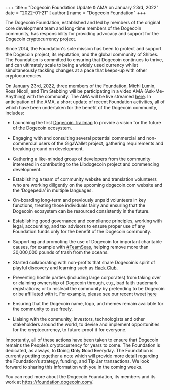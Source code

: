 +++
title = "Dogecoin Foundation Update & AMA on January 23rd, 2022"
date = "2022-01-21"
[ author ]
  name = "Dogecoin Foundation"
+++

The Dogecoin Foundation, established and led by members of the original core development team 
and long-time members of the Dogecoin community, has responsibility for providing advocacy 
and support for the Dogecoin cryptocurrency project.  

Since 2014, the Foundation's sole mission has been to protect and support the Dogecoin project, 
its reputation, and the global community of Shibes. The Foundation is committed to ensuring that 
Dogecoin continues to thrive, and can ultimately scale to being a widely used currency whilst 
simultaneously tackling changes at a pace that keeps-up with other cryptocurrencies. 

On January 23rd, 2022, three members of the Foundation, Michi Lumin, Ross Nicoll, and Tim Stebbing 
will be participating in a video AMA (Ask-Me-Anything) with the community. The AMA will be live 
streamed [here](https://youtu.be/jctze9jZfTQ). In anticipation of the AMA, a short update of recent Foundation 
activities, all of which have been undertaken for the benefit of the Dogecoin community, includes: 

 *   Launching the first [Dogecoin Trailmap](/trailmap/prologue/) to provide a vision for the future of the Dogecoin ecosystem. 

 *   Engaging with and consulting several potential commercial and non-commercial users of the GigaWallet project, gathering requirements and breaking ground on development. 

 *   Gathering a like-minded group of developers from the community interested in contributing to the Libdogecoin project and commencing development. 

 *   Establishing a team of community website and translation volunteers who are working diligently on the upcoming dogecoin.com website and the ‘Dogepedia’ in multiple languages. 

 *   On-boarding long-term and previously unpaid volunteers in key functions, treating those individuals fairly and ensuring that the Dogecoin ecosystem can be resourced consistently in the future. 

 *   Establishing good governance and compliance principles, working with legal, accounting, and tax advisors to ensure proper use of any Foundation funds only for the benefit of the Dogecoin community. 

 *   Supporting and promoting the use of Dogecoin for important charitable causes, for example with [#TeamSeas](https://dogecoin.com/teamseas/), helping remove more than 30,000,000 pounds of trash from the oceans. 

 *   Started collaborating with non-profits that share Dogecoin’s spirit of playful discovery and learning such as [Hack Club](https://hackclub.com/). 

 *   Preventing hostile parties (including large corporates) from taking over or claiming ownership of Dogecoin through, e.g., bad faith trademark registrations; or to mislead the community by pretending to be Dogecoin or be affiliated with it. For example, please see our recent tweet [here](https://twitter.com/DogecoinFdn/status/1484474892569305088?s=20) 

 *   Ensuring that the Dogecoin name, logo, and memes remain available for the community to use freely. 

 *   Liaising with the community, investors, technologists and other stakeholders around the world, to devise and implement opportunities for the cryptocurrency, to future-proof it for everyone. 

Importantly, all of these actions have been taken to ensure that Dogecoin remains the People’s 
cryptocurrency for years to come. The Foundation is dedicated, as always, to **D**oing **O**nly **G**ood **E**veryday. 
The Foundation is currently putting together a note which will provide more detail regarding the Foundation’s 
strategy, funding, and Tip Jar transactions. We look forward to sharing this information with you in the coming weeks. 

You can read more about the Dogecoin Foundation, its members and its work at https://foundation.dogecoin.com/.  
